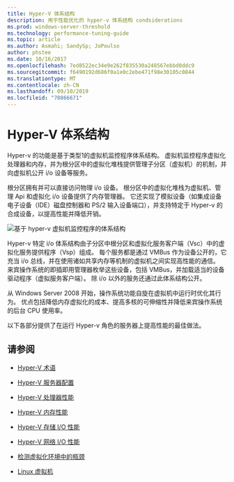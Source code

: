 ```yaml
---
title: Hyper-V 体系结构
description: 用于性能优化的 hyper-v 体系结构 condsiderations
ms.prod: windows-server-threshold
ms.technology: performance-tuning-guide
ms.topic: article
ms.author: Asmahi; SandySp; JoPoulso
author: phstee
ms.date: 10/16/2017
ms.openlocfilehash: 7ed8522ec34e9e262f835530a248567ebbd0ddc9
ms.sourcegitcommit: f6490192d686f0a1e0c2ebe471f98e30105c0844
ms.translationtype: MT
ms.contentlocale: zh-CN
ms.lasthandoff: 09/10/2019
ms.locfileid: "70866671"
---
```

# <a name="hyper-v-architecture"></a>Hyper-V 体系结构

Hyper-v 的功能是基于类型1的虚拟机监控程序体系结构。 虚拟机监控程序虚拟化处理器和内存，并为根分区中的虚拟化堆栈提供管理子分区（虚拟机）的机制，并向虚拟机公开 i/o 设备等服务。

根分区拥有并可以直接访问物理 i/o 设备。 根分区中的虚拟化堆栈为虚拟机、管理 Api 和虚拟化 i/o 设备提供了内存管理器。 它还实现了模拟设备（如集成设备电子设备（IDE）磁盘控制器和 PS/2 输入设备端口），并支持特定于 Hyper-v 的合成设备，以提高性能并降低开销。

![基于 hyper-v 虚拟机监控程序的体系结构](../../media/perftune-guide-hyperv-arch.png)

Hyper-v 特定 i/o 体系结构由子分区中根分区和虚拟化服务客户端（Vsc）中的虚拟化服务提供程序（Vsp）组成。 每个服务都是通过 VMBus 作为设备公开的，它充当 i/o 总线，并在使用诸如共享内存等机制的虚拟机之间实现高性能的通信。 来宾操作系统的即插即用管理器枚举这些设备，包括 VMBus，并加载适当的设备驱动程序（虚拟服务客户端）。 除 i/o 以外的服务还通过此体系结构公开。

从 Windows Server 2008 开始，操作系统功能自旋在虚拟机中运行时优化其行为。 优点包括降低内存虚拟化的成本、提高多核的可伸缩性并降低来宾操作系统的后台 CPU 使用率。

以下各部分提供了在运行 Hyper-v 角色的服务器上提高性能的最佳做法。

## <a name="see-also"></a>请参阅

-   [Hyper-V 术语](terminology.md)

-   [Hyper-V 服务器配置](configuration.md)

-   [Hyper-V 处理器性能](processor-performance.md)

-   [Hyper-V 内存性能](memory-performance.md)

-   [Hyper-V 存储 I/O 性能](storage-io-performance.md)

-   [Hyper-V 网络 I/O 性能](network-io-performance.md)

-   [检测虚拟化环境中的瓶颈](detecting-virtualized-environment-bottlenecks.md)

-   [Linux 虚拟机](linux-virtual-machine-considerations.md)
